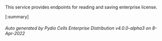 






This service provides endpoints for reading and saving enterprise license.

[:summary]

###### Auto generated by Pydio Cells Enterprise Distribution v4.0.0-alpha3 on 8-Apr-2022

